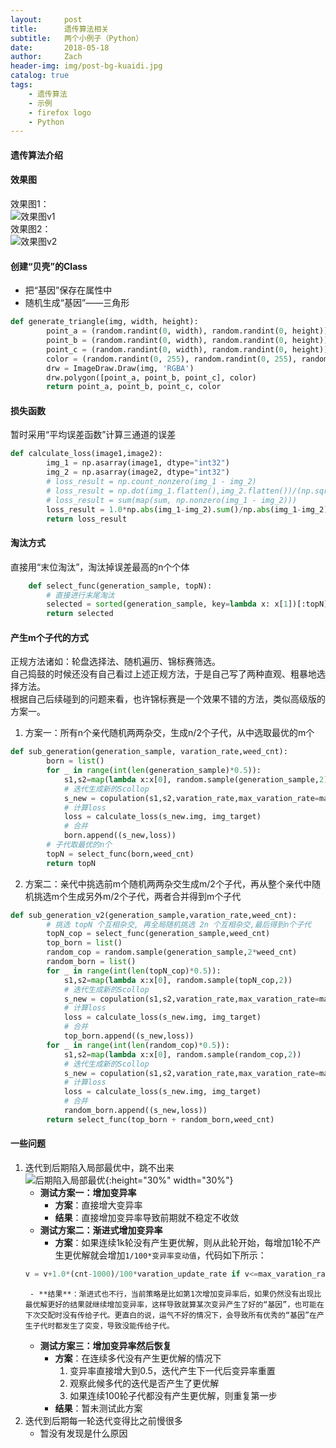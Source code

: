 ```yaml
---
layout:     post
title:      遗传算法相关
subtitle:   两个小例子（Python）
date:       2018-05-18
author:     Zach
header-img: img/post-bg-kuaidi.jpg
catalog: true
tags:
    - 遗传算法
    - 示例
    - firefox logo
    - Python
---
```

#### 遗传算法介绍
#### 效果图
效果图1：<br/>
![效果图v1](https://zachblog-1256781535.cos.ap-shanghai.myqcloud.com/genetic_img_v1.gif) <br/>
效果图2：<br/>
![效果图v2](   https://zachblog-1256781535.cos.ap-shanghai.myqcloud.com/genetic_img_v2.gif )
#### 创建“贝壳”的Class
- 把“基因”保存在属性中
- 随机生成“基因”——三角形
```python
def generate_triangle(img, width, height):
        point_a = (random.randint(0, width), random.randint(0, height))
        point_b = (random.randint(0, width), random.randint(0, height))
        point_c = (random.randint(0, width), random.randint(0, height))
        color = (random.randint(0, 255), random.randint(0, 255), random.randint(0, 255), random.randint(0, 255))
        drw = ImageDraw.Draw(img, 'RGBA')
        drw.polygon([point_a, point_b, point_c], color)
        return point_a, point_b, point_c, color
```

#### 损失函数
暂时采用“平均误差函数”计算三通道的误差
```python
def calculate_loss(image1,image2):
        img_1 = np.asarray(image1, dtype="int32")
        img_2 = np.asarray(image2, dtype="int32")
        # loss_result = np.count_nonzero(img_1 - img_2)
        # loss_result = np.dot(img_1.flatten(),img_2.flatten())/(np.sqrt(sum(img_1.flatten()*img_1.flatten()))*np.sqrt(sum(img_2.flatten()*img_2.flatten())))
        # loss_result = sum(map(sum, np.nonzero(img_1 - img_2)))
        loss_result = 1.0*np.abs(img_1-img_2).sum()/np.abs(img_1-img_2).size
        return loss_result
```

#### 淘汰方式
直接用“末位淘汰”，淘汰掉误差最高的n个个体
```python
    def select_func(generation_sample, topN):
        # 直接进行末尾淘汰
        selected = sorted(generation_sample, key=lambda x: x[1])[:topN]
        return selected
```

#### 产生m个子代的方式
正规方法诸如：轮盘选择法、随机遍历、锦标赛筛选。<br/>
自己捣鼓的时候还没有自己看过上述正规方法，于是自己写了两种直观、粗暴地选择方法。<br/>
根据自己后续碰到的问题来看，也许锦标赛是一个效果不错的方法，类似高级版的方案一。<br/>
1. 方案一：所有n个亲代随机两两杂交，生成n/2个子代，从中选取最优的m个
```python
def sub_generation(generation_sample, varation_rate,weed_cnt):
        born = list()
        for _ in range(int(len(generation_sample)*0.5)):
            s1,s2=map(lambda x:x[0], random.sample(generation_sample,2))
            # 迭代生成新的Scollop
            s_new = copulation(s1,s2,varation_rate,max_varation_rate=max_varation_rate_global)
            # 计算loss
            loss = calculate_loss(s_new.img, img_target)
            # 合并
            born.append((s_new,loss))
        # 子代取最优的n个
        topN = select_func(born,weed_cnt)
        return topN
```
2. 方案二：亲代中挑选前m个随机两两杂交生成m/2个子代，再从整个亲代中随机挑选m个生成另外m/2个子代，两者合并得到m个子代
```python
def sub_generation_v2(generation_sample,varation_rate,weed_cnt):
        # 挑选 topN 个互相杂交, 再全局随机挑选 2n 个互相杂交,最后得到n个子代
        topN_cop = select_func(generation_sample,weed_cnt)
        top_born = list()
        random_cop = random.sample(generation_sample,2*weed_cnt)
        random_born = list()
        for _ in range(int(len(topN_cop)*0.5)):
            s1,s2=map(lambda x:x[0], random.sample(topN_cop,2))
            # 迭代生成新的Scollop
            s_new = copulation(s1,s2,varation_rate,max_varation_rate=max_varation_rate_global)
            # 计算loss
            loss = calculate_loss(s_new.img, img_target)
            # 合并
            top_born.append((s_new,loss))
        for _ in range(int(len(random_cop)*0.5)):
            s1,s2=map(lambda x:x[0], random.sample(random_cop,2))
            # 迭代生成新的Scollop
            s_new = copulation(s1,s2,varation_rate,max_varation_rate=max_varation_rate_global)
            # 计算loss
            loss = calculate_loss(s_new.img, img_target)
            # 合并
            random_born.append((s_new,loss))
        return select_func(top_born + random_born,weed_cnt)
```

#### 一些问题
1. 迭代到后期陷入局部最优中，跳不出来<br/>
        ![后期陷入局部最优](https://zachblog-1256781535.cos.ap-shanghai.myqcloud.com/%E8%BF%AD%E4%BB%A3%E5%90%8E%E6%9C%9F%E9%99%B7%E5%85%A5%E5%B1%80%E9%83%A8%E6%9C%80%E4%BC%98.jpeg){:height="30%" width="30%"}
    - **测试方案一：增加变异率** <br/>
        + **方案**：直接增大变异率
        + **结果**：直接增加变异率导致前期就不稳定不收敛
    - **测试方案二：渐进式增加变异率** <br/>
        - **方案**：如果连续1k轮没有产生更优解，则从此轮开始，每增加1轮不产生更优解就会增加`1/100*变异率变动值`，代码如下所示：
    ```python
    v = v+1.0*(cnt-1000)/100*varation_update_rate if v<=max_varation_rate_global else max_varation_rate_global
    ```
        - **结果**：渐进式也不行，当前策略是比如第1次增加变异率后，如果仍然没有出现比最优解更好的结果就继续增加变异率，这样导致就算某次变异产生了好的“基因”，也可能在下次交配时没有传给子代。更直白的说，运气不好的情况下，会导致所有优秀的“基因”在产生子代时都发生了突变，导致没能传给子代。
    - **测试方案三：增加变异率然后恢复** <br/>
        + **方案**：在连续多代没有产生更优解的情况下
            1. 变异率直接增大到0.5，迭代产生下一代后变异率重置
            2. 观察此候多代的迭代是否产生了更优解
            3. 如果连续100轮子代都没有产生更优解，则重复第一步
        + **结果**：暂未测试此方案
2. 迭代到后期每一轮迭代变得比之前慢很多
    - 暂没有发现是什么原因

















